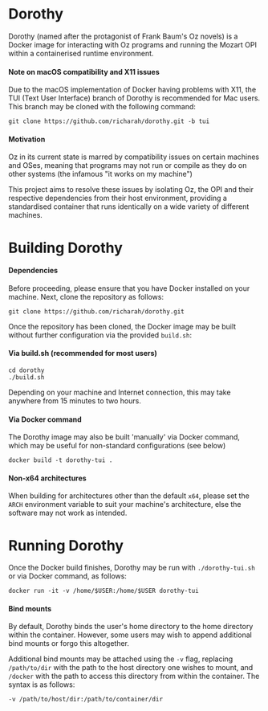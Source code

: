 # Dorothy
Dorothy (named after the protagonist of Frank Baum's Oz novels) is a Docker image for interacting with Oz programs and running the Mozart OPI within a containerised runtime environment.

#### Note on macOS compatibility and X11 issues
Due to the macOS implementation of Docker having problems with X11, the TUI (Text User Interface) branch of Dorothy is recommended for Mac users. This branch may be cloned with the following command:
```
git clone https://github.com/richarah/dorothy.git -b tui
```

#### Motivation
Oz in its current state is marred by compatibility issues on certain machines and OSes, meaning that programs may not run or compile as they do on other systems (the infamous "it works on my machine")

This project aims to resolve these issues by isolating Oz, the OPI and their respective dependencies from their host environment, providing a standardised container that runs identically on a wide variety of different machines.

# Building Dorothy

#### Dependencies
Before proceeding, please ensure that you have Docker installed on your machine. Next, clone the repository as follows:
```
git clone https://github.com/richarah/dorothy.git
```

Once the repository has been cloned, the Docker image may be built without further configuration via the provided `build.sh`:
#### Via build.sh (recommended for most users)
```
cd dorothy
./build.sh
```
Depending on your machine and Internet connection, this may take anywhere from 15 minutes to two hours.

#### Via Docker command
The Dorothy image may also be built 'manually' via Docker command, which may be useful for non-standard configurations (see below)
```
docker build -t dorothy-tui .
```

#### Non-x64 architectures
When building for architectures other than the default `x64`, please set the `ARCH` environment variable to suit your machine's architecture, else the software may not work as intended.

# Running Dorothy
Once the Docker build finishes, Dorothy may be run with `./dorothy-tui.sh` or via Docker command, as follows:
```
docker run -it -v /home/$USER:/home/$USER dorothy-tui
```
#### Bind mounts
By default, Dorothy binds the user's home directory to the home directory within the container. However, some users may wish to append additional bind mounts or forgo this altogether.

Additional bind mounts may be attached using the `-v` flag, replacing `/path/to/dir` with the path to the host directory one wishes to mount, and `/docker` with the path to access this directory from within the container.
The syntax is as follows:
```
-v /path/to/host/dir:/path/to/container/dir
```
